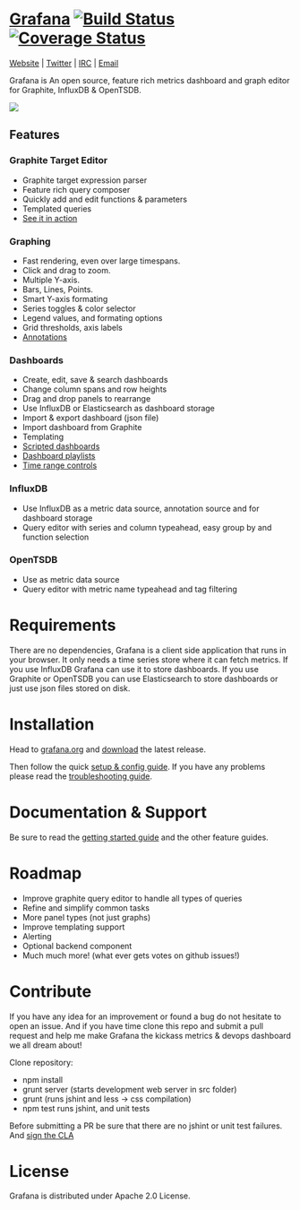 [Grafana](http://grafana.org) [![Build Status](https://api.travis-ci.org/grafana/grafana.png)](https://travis-ci.org/grafana/grafana) [![Coverage Status](https://coveralls.io/repos/grafana/grafana/badge.png?branch=develop)](https://coveralls.io/r/grafana/grafana?branch=develop)
================
[Website](http://grafana.org) |
[Twitter](http://twitter.com/grafana) |
[IRC](http://webchat.freenode.net/?channels=grafana) |
[Email](mailto:contact@grafana.org)

Grafana is An open source, feature rich metrics dashboard and graph editor for
Graphite, InfluxDB & OpenTSDB.

![](http://grafana.org/assets/img/start_page_bg.png)

## Features
### Graphite Target Editor
- Graphite target expression parser
- Feature rich query composer
- Quickly add and edit functions & parameters
- Templated queries
- [See it in action](http://grafana.org/docs/features/graphite)

### Graphing
- Fast rendering, even over large timespans.
- Click and drag to zoom.
- Multiple Y-axis.
- Bars, Lines, Points.
- Smart Y-axis formating
- Series toggles & color selector
- Legend values, and formating options
- Grid thresholds, axis labels
- [Annotations](http://grafana.org/docs/features/annotations)

### Dashboards
- Create, edit, save & search dashboards
- Change column spans and row heights
- Drag and drop panels to rearrange
- Use InfluxDB or Elasticsearch as dashboard storage
- Import & export dashboard (json file)
- Import dashboard from Graphite
- Templating
- [Scripted dashboards](http://grafana.org/docs/features/scripted_dashboards)
- [Dashboard playlists](http://grafana.org/docs/docs/features/playlist)
- [Time range controls](http://grafana.org/docs/features/time_range)

### InfluxDB
- Use InfluxDB as a metric data source, annotation source and for dashboard storage
- Query editor with series and column typeahead, easy group by and function selection

### OpenTSDB
- Use as metric data source
- Query editor with metric name typeahead and tag filtering

# Requirements
There are no dependencies, Grafana is a client side application that runs in your browser. It only needs a time series store where it can fetch metrics. If you use InfluxDB Grafana can use it to store dashboards. If you use Graphite or OpenTSDB you can use Elasticsearch to store dashboards or just use json files stored on disk.

# Installation
Head to [grafana.org](http://grafana.org) and [download](http://grafana.org/download/)
the latest release.

Then follow the quick [setup & config guide](http://grafana.org/docs/). If you have any problems please
read the [troubleshooting guide](http://grafana.org/docs/troubleshooting).

# Documentation & Support
Be sure to read the [getting started guide](http://grafana.org/docs/features/intro) and the other
feature guides.

# Roadmap
- Improve graphite query editor to handle all types of queries
- Refine and simplify common tasks
- More panel types (not just graphs)
- Improve templating support
- Alerting
- Optional backend component
- Much much more! (what ever gets votes on github issues!)

# Contribute
If you have any idea for an improvement or found a bug do not hesitate to open an issue. And if you have time clone this repo and submit a pull request and help me make Grafana the kickass metrics & devops dashboard we all dream about!

Clone repository:
- npm install
- grunt server (starts development web server in src folder)
- grunt (runs jshint and less -> css compilation)
- npm test runs jshint, and unit tests

Before submitting a PR be sure that there are no jshint or unit test failures.
And [sign the CLA](http://grafana.org/docs/contributing/cla.html)

# License
Grafana is distributed under Apache 2.0 License.
